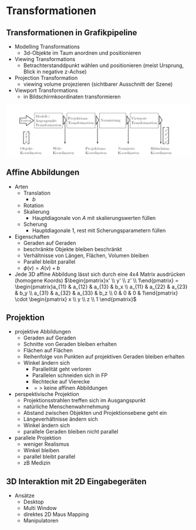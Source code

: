 # Transformationen
## Transformationen in Grafikpipeline
- Modelling Transformations
  - 3d-Objekte im Taum anordnen und positionieren
- Viewing Transformations
  - Betrachterstanddpunkt wählen und positionieren (meist Ursprung, Blick in negative z-Achse)
- Projection Transformation
  - viewing volume projezieren (sichtbarer Ausschnitt der Szene)
- Viewport Transformations
  - in Bildschirmkoordinaten transformieren

![Transformations in der Grafikpipeline](../Bilder_07_Transformations/Auswahl_011.png)

## Affine Abbildungen
- Arten
  - Translation
    - $b$
  - Rotation
  - Skalierung
    - Hauptdiagonale von $A$ mit skalierungswerten füllen
  - Scherung
    - Hauptdiagonale $1$, rest mit Scherungsparametern füllen
- Eigenschaften
  - Geraden auf Geraden
  - beschränkte Objekte bleiben beschränkt
  - Verhältnisse von Längen, Flächen, Volumen bleiben
  - Parallel bleibt parallel
  - $\phi(v) = A(v) + b$
- Jede 3D affine Abbildung lässt sich durch eine 4x4 Matrix ausdrücken (homogene Koords)
$\begin{pmatrix}x' \\ y' \\ z' \\ 1\end{pmatrix} = \begin{pmatrix}a_{11} & a_{12} & a_{13} & b_x \\ a_{11} & a_{22} & a_{23} & b_y \\ a_{31} & a_{32} & a_{33} & b_z \\ 0 & 0 & 0 & 1\end{pmatrix} \cdot \begin{pmatrix} x \\ y \\ z \\ 1 \end{pmatrix}$

## Projektion
- projektive Abbildungen
  - Geraden auf Geraden
  - Schnitte von Geraden bleiben erhalten
  - Flächen auf Flächen
  - Reihenfolge von Punkten auf projektiven Geraden bleiben erhalten
  - Winkel ändern sich
    - Parallelität geht verloren
    - Parallelen schneiden sich in FP
    - Rechtecke auf Vierecke
    - $=>$ keine affinen Abbildungen
- perspektivische Projektion
  - Projektionsstrahlen treffen sich im Ausgangspunkt
  - natürliche Menschenwahrnehmung
  - Abstand zwischen Objekten und Projektionsebene geht ein
  - Längeverhältnisse ändern sich
  - Winkel ändern sich
  - parallele Geraden bleiben nicht parallel
- parallele Projektion
  - weniger Realismus
  - Winkel bleiben
  - parallel bleibt parallel
  - zB Medizin

## 3D Interaktion mit 2D Eingabegeräten
- Ansätze
  - Desktop
  - Multi Window
  - direktes 2D Maus Mapping
  - Manipulatoren